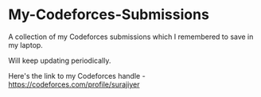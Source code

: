 # My-Codeforces-Submissions
A collection of my Codeforces submissions which I remembered to save in my laptop. 

Will keep updating periodically. 

Here's the link to my Codeforces handle - https://codeforces.com/profile/surajiyer
